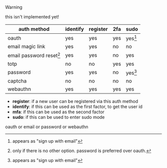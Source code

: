 > [!warning]
>
> this isn't implemented yet!

| auth method              | identify | register | 2fa | sudo    |
| ------------------------ | -------- | -------- | --- | ------- |
| oauth                    | yes      | yes      | yes | yes[^1] |
| email magic link         | yes      | yes      | no  | no      |
| email password reset[^2] | yes      | yes      | no  | yes     |
| totp                     | no       | no       | yes | yes     |
| password                 | yes      | yes      | no  | yes[^1] |
| captcha                  | no       | no       | no  | no      |
| webauthn                 | yes      | yes      | yes | yes     |

- **register**: if a new user can be registered via this auth method
- **identify**: if this can be used as the first factor, to get the user id
- **mfa**: if this can be used as the second factor
- **sudo**: if this can be used to enter sudo mode

[^1]: appears as "sign up with email"

[^2]: only if there is no other option. password is preferred over oauth.

oauth or email or password or webauthn

